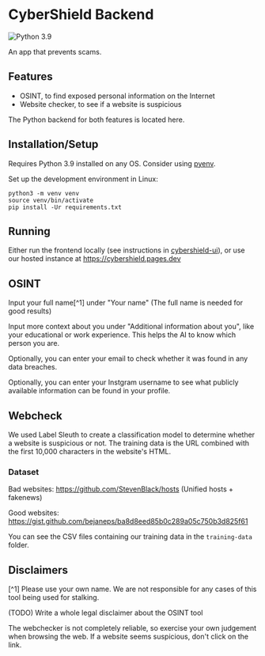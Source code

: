 # CyberShield Backend

![Python 3.9](https://img.shields.io/badge/python-3.9-blue)

An app that prevents scams.

## Features

- OSINT, to find exposed personal information on the Internet
- Website checker, to see if a website is suspicious

The Python backend for both features is located here.

## Installation/Setup

Requires Python 3.9 installed on any OS. Consider using [pyenv](https://github.com/pyenv/pyenv).

Set up the development environment in Linux:

```
python3 -m venv venv
source venv/bin/activate
pip install -Ur requirements.txt
```

## Running

Either run the frontend locally (see instructions in [cybershield-ui](https://github.com/frosetrain/cybershield-ui)), or use our hosted instance at https://cybershield.pages.dev

## OSINT

Input your full name[^1] under "Your name" (The full name is needed for good results)

Input more context about you under "Additional information about you", like your educational or work experience. This helps the AI to know which person you are.

Optionally, you can enter your email to check whether it was found in any data breaches.

Optionally, you can enter your Instgram username to see what publicly available information can be found in your profile.

## Webcheck

We used Label Sleuth to create a classification model to determine whether a website is suspicious or not. The training data is the URL combined with the first 10,000 characters in the website's HTML.

### Dataset

Bad websites: https://github.com/StevenBlack/hosts (Unified hosts + fakenews)

Good websites: https://gist.github.com/bejaneps/ba8d8eed85b0c289a05c750b3d825f61

You can see the CSV files containing our training data in the `training-data` folder.

## Disclaimers

[^1] Please use your own name. We are not responsible for any cases of this tool being used for stalking.

(TODO) Write a whole legal disclaimer about the OSINT tool

The webchecker is not completely reliable, so exercise your own judgement when browsing the web. If a website seems suspicious, don't click on the link.
